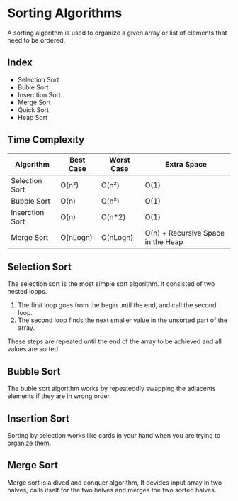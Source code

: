 # Sorting Algorithms

A sorting algorithm is used to organize a given array or list of elements that need to be ordered.

## Index

* Selection Sort
* Buble Sort
* Inserction Sort
* Merge Sort
* Quick Sort
* Heap Sort

## Time Complexity
 
Algorithm | Best Case | Worst Case | Extra Space 
----------|-----------|------------|------------
Selection Sort | O(n²) | O(n²) | O(1)
Bubble Sort | O(n) | O(n²) | O(1)
Inserction Sort | O(n) | O(n*2) | O(1)
Merge Sort | O(nLogn) | O(nLogn) | O(n) + Recursive Space in the Heap

## Selection Sort

The selection sort is the most simple sort algorithm. It consisted of two nested loops.

1) The first loop goes from the begin until the end, and call the second loop.
2) The second loop finds the next smaller value in the unsorted part of the array.

These steps are repeated until the end of the array to be achieved and all values are sorted.

## Bubble Sort

The buble sort algorithm works by repeateddly swapping the adjacents elements if they are in wrong order.

## Insertion Sort

Sorting by selection works like cards in your hand when you are trying to organize them.

## Merge Sort

Merge sort is a dived and conquer algorithm, It devides input array in two halves, calls itself for the two halves and merges the two sorted halves.

